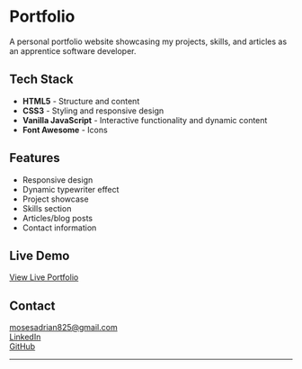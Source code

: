 # Portfolio

A personal portfolio website showcasing my projects, skills, and articles as an apprentice software developer.

## Tech Stack

- **HTML5** - Structure and content
- **CSS3** - Styling and responsive design
- **Vanilla JavaScript** - Interactive functionality and dynamic content
- **Font Awesome** - Icons

## Features

- Responsive design
- Dynamic typewriter effect
- Project showcase
- Skills section
- Articles/blog posts
- Contact information

## Live Demo

[View Live Portfolio](https://portfolio-production-0f8f.up.railway.app/)

## Contact

[mosesadrian825@gmail.com](mailto:mosesadrian825@gmail.com)  
[LinkedIn](https://linkedin.com/in/moses-otieno-7a24b8248)  
[GitHub](https://github.com/moseeh)

---


